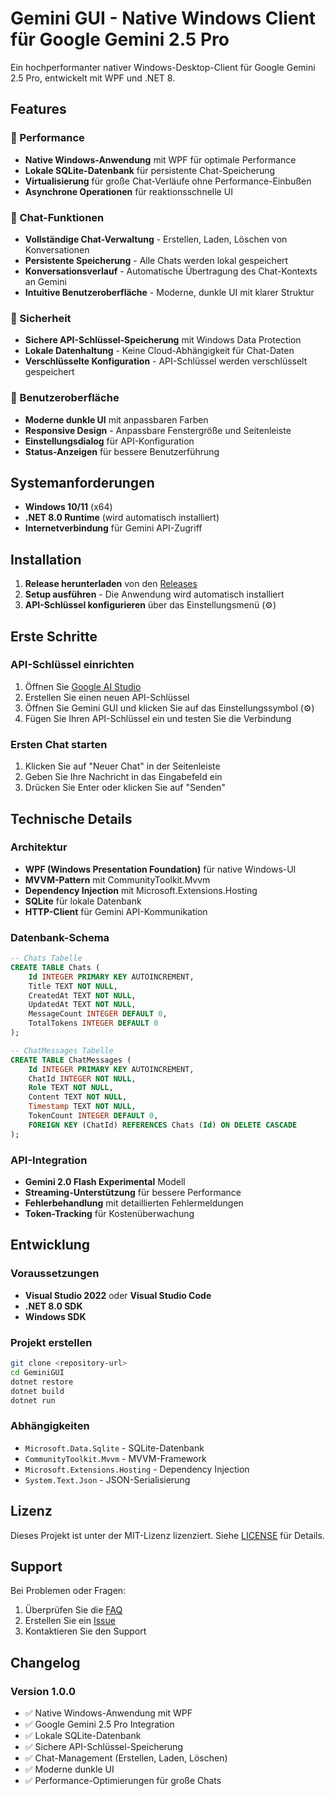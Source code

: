 # Gemini GUI - Native Windows Client für Google Gemini 2.5 Pro

Ein hochperformanter nativer Windows-Desktop-Client für Google Gemini 2.5 Pro, entwickelt mit WPF und .NET 8.

## Features

### 🚀 Performance
- **Native Windows-Anwendung** mit WPF für optimale Performance
- **Lokale SQLite-Datenbank** für persistente Chat-Speicherung
- **Virtualisierung** für große Chat-Verläufe ohne Performance-Einbußen
- **Asynchrone Operationen** für reaktionsschnelle UI

### 💬 Chat-Funktionen
- **Vollständige Chat-Verwaltung** - Erstellen, Laden, Löschen von Konversationen
- **Persistente Speicherung** - Alle Chats werden lokal gespeichert
- **Konversationsverlauf** - Automatische Übertragung des Chat-Kontexts an Gemini
- **Intuitive Benutzeroberfläche** - Moderne, dunkle UI mit klarer Struktur

### 🔐 Sicherheit
- **Sichere API-Schlüssel-Speicherung** mit Windows Data Protection
- **Lokale Datenhaltung** - Keine Cloud-Abhängigkeit für Chat-Daten
- **Verschlüsselte Konfiguration** - API-Schlüssel werden verschlüsselt gespeichert

### 🎨 Benutzeroberfläche
- **Moderne dunkle UI** mit anpassbaren Farben
- **Responsive Design** - Anpassbare Fenstergröße und Seitenleiste
- **Einstellungsdialog** für API-Konfiguration
- **Status-Anzeigen** für bessere Benutzerführung

## Systemanforderungen

- **Windows 10/11** (x64)
- **.NET 8.0 Runtime** (wird automatisch installiert)
- **Internetverbindung** für Gemini API-Zugriff

## Installation

1. **Release herunterladen** von den [Releases](../../releases)
2. **Setup ausführen** - Die Anwendung wird automatisch installiert
3. **API-Schlüssel konfigurieren** über das Einstellungsmenü (⚙)

## Erste Schritte

### API-Schlüssel einrichten
1. Öffnen Sie [Google AI Studio](https://aistudio.google.com/)
2. Erstellen Sie einen neuen API-Schlüssel
3. Öffnen Sie Gemini GUI und klicken Sie auf das Einstellungssymbol (⚙)
4. Fügen Sie Ihren API-Schlüssel ein und testen Sie die Verbindung

### Ersten Chat starten
1. Klicken Sie auf "Neuer Chat" in der Seitenleiste
2. Geben Sie Ihre Nachricht in das Eingabefeld ein
3. Drücken Sie Enter oder klicken Sie auf "Senden"

## Technische Details

### Architektur
- **WPF (Windows Presentation Foundation)** für native Windows-UI
- **MVVM-Pattern** mit CommunityToolkit.Mvvm
- **Dependency Injection** mit Microsoft.Extensions.Hosting
- **SQLite** für lokale Datenbank
- **HTTP-Client** für Gemini API-Kommunikation

### Datenbank-Schema
```sql
-- Chats Tabelle
CREATE TABLE Chats (
    Id INTEGER PRIMARY KEY AUTOINCREMENT,
    Title TEXT NOT NULL,
    CreatedAt TEXT NOT NULL,
    UpdatedAt TEXT NOT NULL,
    MessageCount INTEGER DEFAULT 0,
    TotalTokens INTEGER DEFAULT 0
);

-- ChatMessages Tabelle
CREATE TABLE ChatMessages (
    Id INTEGER PRIMARY KEY AUTOINCREMENT,
    ChatId INTEGER NOT NULL,
    Role TEXT NOT NULL,
    Content TEXT NOT NULL,
    Timestamp TEXT NOT NULL,
    TokenCount INTEGER DEFAULT 0,
    FOREIGN KEY (ChatId) REFERENCES Chats (Id) ON DELETE CASCADE
);
```

### API-Integration
- **Gemini 2.0 Flash Experimental** Modell
- **Streaming-Unterstützung** für bessere Performance
- **Fehlerbehandlung** mit detaillierten Fehlermeldungen
- **Token-Tracking** für Kostenüberwachung

## Entwicklung

### Voraussetzungen
- **Visual Studio 2022** oder **Visual Studio Code**
- **.NET 8.0 SDK**
- **Windows SDK**

### Projekt erstellen
```bash
git clone <repository-url>
cd GeminiGUI
dotnet restore
dotnet build
dotnet run
```

### Abhängigkeiten
- `Microsoft.Data.Sqlite` - SQLite-Datenbank
- `CommunityToolkit.Mvvm` - MVVM-Framework
- `Microsoft.Extensions.Hosting` - Dependency Injection
- `System.Text.Json` - JSON-Serialisierung

## Lizenz

Dieses Projekt ist unter der MIT-Lizenz lizenziert. Siehe [LICENSE](LICENSE) für Details.

## Support

Bei Problemen oder Fragen:
1. Überprüfen Sie die [FAQ](../../wiki/FAQ)
2. Erstellen Sie ein [Issue](../../issues)
3. Kontaktieren Sie den Support

## Changelog

### Version 1.0.0
- ✅ Native Windows-Anwendung mit WPF
- ✅ Google Gemini 2.5 Pro Integration
- ✅ Lokale SQLite-Datenbank
- ✅ Sichere API-Schlüssel-Speicherung
- ✅ Chat-Management (Erstellen, Laden, Löschen)
- ✅ Moderne dunkle UI
- ✅ Performance-Optimierungen für große Chats
